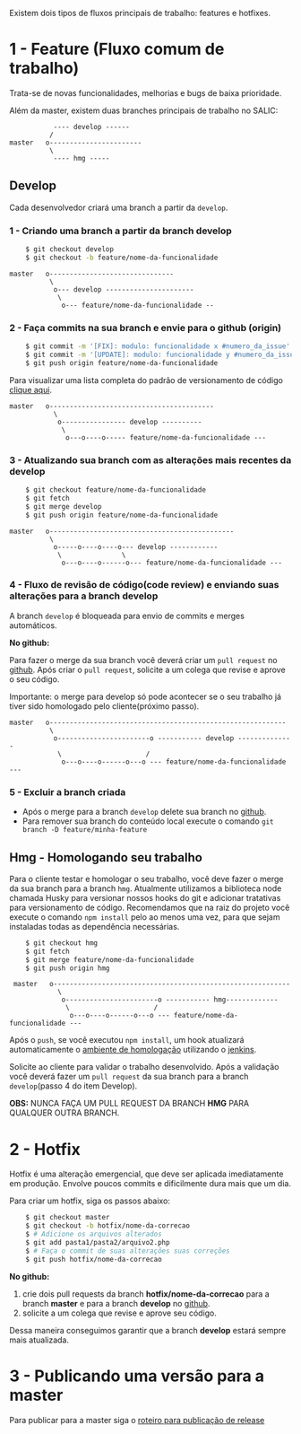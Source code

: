 Existem dois tipos de fluxos principais de trabalho: features e hotfixes. 

# 1 - Feature (Fluxo comum de trabalho)
 
 Trata-se de novas funcionalidades, melhorias e bugs de baixa prioridade.
 
 Além da master, existem duas branches principais de trabalho no SALIC:

               ---- develop ------
              /
    master   o-----------------------
              \
               ---- hmg -----

## Develop

Cada desenvolvedor criará uma branch a partir da `develop`.

### 1 - Criando uma branch a partir da branch develop
    
```sh
    $ git checkout develop
    $ git checkout -b feature/nome-da-funcionalidade
```

    master   o-------------------------------
              \
               o--- develop ----------------------
                \
                 o--- feature/nome-da-funcionalidade --        

### 2 - Faça commits na sua branch e envie para o github (origin)

```sh
    $ git commit -m '[FIX]: modulo: funcionalidade x #numero_da_issue'
    $ git commit -m '[UPDATE]: modulo: funcionalidade y #numero_da_issue'
    $ git push origin feature/nome-da-funcionalidade
```
 Para visualizar uma lista completa do padrão de versionamento de código [clique aqui](https://github.com/devbrotherhood/codeversioningpattern).
   
    master   o-----------------------------------------
               \
                o---------------- develop ----------
                 \
                  o---o----o----- feature/nome-da-funcionalidade ---

### 3 - Atualizando sua branch com as alterações mais recentes da develop

```sh
    $ git checkout feature/nome-da-funcionalidade
    $ git fetch
    $ git merge develop
    $ git push origin feature/nome-da-funcionalidade
```
    master   o----------------------------------------------
              \
               o-----o----o----o--- develop ------------
                \               \
                 o---o----o------o--- feature/nome-da-funcionalidade ---

### 4 - Fluxo de revisão de código(code review) e enviando suas alterações para a branch develop

  A branch `develop` é bloqueada para envio de commits e merges automáticos. 
  
  **No github:**  
 
  Para fazer o merge da sua branch você deverá criar um `pull request` no [github](https://github.com/culturagovbr/salic-minc/pulls).
  Após criar o `pull request`, solicite a um colega que revise e aprove o seu código.

  Importante: o merge para develop só pode acontecer se o seu trabalho já tiver sido homologado pelo cliente(próximo passo).

    master   o-----------------------------------------------------------
              \
               o-----------------------o ----------- develop --------------
                \                     /
                 o---o----o------o---o --- feature/nome-da-funcionalidade ---
    
### 5 - Excluir a branch criada
 
 - Após o merge para a branch `develop` delete sua branch no [github](https://github.com/culturagovbr/salic-minc/branches).
 - Para remover sua branch do conteúdo local execute o comando `git branch -D feature/minha-feature`
 
## Hmg - Homologando seu trabalho

  Para o cliente testar e homologar o seu trabalho, você deve fazer o merge da sua branch para a branch `hmg`.
  Atualmente utilizamos a biblioteca node chamada Husky para versionar nossos hooks do git e adicionar tratativas para versionamento de código. Recomendamos que na raiz do projeto você execute o comando ```npm install``` pelo ao menos uma vez, para que sejam instaladas todas as dependência necessárias.

```sh
    $ git checkout hmg
    $ git fetch
    $ git merge feature/nome-da-funcionalidade
    $ git push origin hmg
```
     master   o-----------------------------------------------------------
                \
                 o-----------------------o ----------- hmg-------------
                  \                     /
                   o---o----o------o---o --- feature/nome-da-funcionalidade ---
                 
  Após o `push`, se você executou `npm install`, um hook atualizará automaticamente o [ambiente de homologação](https://hmg.salic.cultura.gov.br/) utilizando o [jenkins](http://jenkins.cultura.gov.br/).

  Solicite ao cliente para validar o trabalho desenvolvido. Após a validação você deverá fazer um `pull request` da sua branch para a branch `develop`(passo 4 do item Develop).
  
  **OBS:** NUNCA FAÇA UM PULL REQUEST DA BRANCH **HMG** PARA QUALQUER OUTRA BRANCH.

# 2 - Hotfix

  Hotfix é uma alteração emergencial, que deve ser aplicada imediatamente em produção. Envolve poucos commits e dificilmente dura mais que um dia.

Para criar um hotfix, siga os passos abaixo:

```sh
    $ git checkout master
    $ git checkout -b hotfix/nome-da-correcao
    $ # Adicione os arquivos alterados
    $ git add pasta1/pasta2/arquivo2.php
    $ # Faça o commit de suas alterações suas correções
    $ git push hotfix/nome-da-correcao
```

**No github:**  

  1. crie dois pull requests da branch **hotfix/nome-da-correcao** para a branch **master** e para a branch **develop** no [github](https://github.com/culturagovbr/salic-minc/pulls).
  2. solicite a um colega que revise e aprove seu código.   
  
  Dessa maneira conseguimos garantir que a branch **develop** estará sempre mais atualizada.

# 3 - Publicando uma versão para a master

  Para publicar para a master siga o [roteiro para publicação de release](Roteiro_de_publicacao_de_releases.md)
